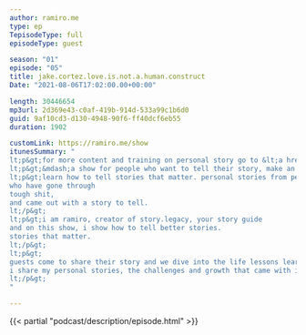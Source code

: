 ```yaml
---
author: ramiro.me
type: ep
TepisodeType: full
episodeType: guest

season: "01"
episode: "05"
title: jake.cortez.love.is.not.a.human.construct
Date: "2021-08-06T17:02:00.00+00:00"

length: 30446654
mp3url: 2d369e43-c0af-419b-914d-533a99c1b6d0
guid: 9af10cd3-d130-4948-90f6-ff40dcf6eb55
duration: 1902

customLink: https://ramiro.me/show
itunesSummary: "
lt;p&gt;for more content and training on personal story go to &lt;a href=&quot;http://ramiro.me/show&quot;&gt;ramiro.me/show&lt;/a&gt;lt;/p&gt;
lt;p&gt;&mdash;a show for people who want to tell their story, make an impact and leave a legacy.lt;/p&gt;
lt;p&gt;learn how to tell stories that matter. personal stories from people just like you,
who have gone through
tough shit,
and came out with a story to tell.
lt;/p&gt;
lt;p&gt;i am ramiro, creator of story.legacy, your story guide
and on this show, i show how to tell better stories.
stories that matter.
lt;/p&gt;
lt;p&gt;
guests come to share their story and we dive into the life lessons learned from those personal experiences.
i share my personal stories, the challenges and growth that came with it.
lt;/p&gt;
"

---
```

{{< partial "podcast/description/episode.html" >}}
